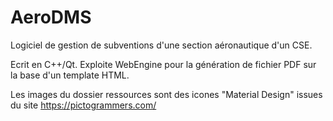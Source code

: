 # AeroDMS

Logiciel de gestion de subventions d'une section aéronautique d'un CSE.

Ecrit en C++/Qt. 
Exploite WebEngine pour la génération de fichier PDF sur la base d'un template HTML.

Les images du dossier ressources sont des icones "Material Design" issues du site https://pictogrammers.com/
